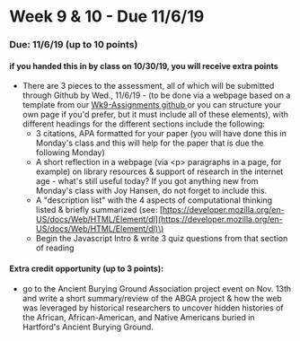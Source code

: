 # Week 9 & 10 - Due 11/6/19

### Due: 11/6/19 \(up to 10 points\) 

#### if you handed this in by class on 10/30/19, you will receive extra points

* There are 3 pieces to the assessment, all of which will be submitted through Github  by Wed., 11/6/19 - \(to be done via a webpage based on a template from our [Wk9-Assignments github ](https://github.com/ccsu-te350/Wk9-Assignments)or you can structure your own page if you'd prefer, but it must include all of these elements\), with different headings for the different sections include the following:
  * 3 citations, APA formatted for your paper \(you will have done this in Monday's class and this will help for the paper that is due the following Monday\)
  *  A short reflection in a webpage \(via &lt;p&gt; paragraphs in a page, for example\) on library resources & support of research in the internet age - what's still useful today? If you got anything new from Monday's class with Joy Hansen, do not forget to include this. 
  * A "description list" with the 4 aspects of computational thinking listed & briefly summarized \(see: [https://developer.mozilla.org/en-US/docs/Web/HTML/Element/dl](https://developer.mozilla.org/en-US/docs/Web/HTML/Element/dl)\)
  * Begin the Javascript Intro & write 3 quiz questions from that section of reading

#### Extra credit opportunity \(up to 3 points\):

* go to the Ancient Burying Ground Association project event on Nov. 13th and write a short summary/review of the ABGA project & how the web was leveraged by historical researchers to uncover hidden histories of the African, African-American, and Native Americans buried in Hartford's Ancient Burying Ground.




